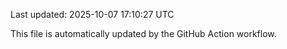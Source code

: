 Last updated: 2025-10-07 17:10:27 UTC

This file is automatically updated by the GitHub Action workflow.
